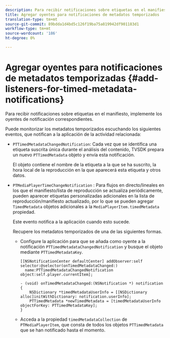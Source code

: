 ```yaml
---
description: Para recibir notificaciones sobre etiquetas en el manifiesto, implemente los oyentes de notificación correspondientes.
title: Agregar oyentes para notificaciones de metadatos temporizados
translation-type: tm+mt
source-git-commit: 89bdda1d4bd5c126f19ba75a819942df901183d1
workflow-type: tm+mt
source-wordcount: '186'
ht-degree: 0%

---
```



# Agregar oyentes para notificaciones de metadatos temporizadas {#add-listeners-for-timed-metadata-notifications}

Para recibir notificaciones sobre etiquetas en el manifiesto, implemente los oyentes de notificación correspondientes.

Puede monitorizar los metadatos temporizados escuchando los siguientes eventos, que notifican a la aplicación de la actividad relacionada:

* `PTTimedMetadataChangedNotification`: Cada vez que se identifica una etiqueta suscrita única durante el análisis del contenido, TVSDK prepara un nuevo  `PTTimedMetadata` objeto y envía esta notificación.

   El objeto contiene el nombre de la etiqueta a la que se ha suscrito, la hora local de la reproducción en la que aparecerá esta etiqueta y otros datos.

* `PTMediaPlayerTimeChangeNotification` : Para flujos en directo/lineales en los que el manifiesto/lista de reproducción se actualiza periódicamente, pueden aparecer etiquetas personalizadas adicionales en la lista de reproducción/manifiesto actualizado, por lo que se pueden agregar  `TimedMetadata` objetos adicionales a la  `MediaPlayerItem.timedMetadata` propiedad.

   Este evento notifica a la aplicación cuando esto sucede.

   Recupere los metadatos temporizados de una de las siguientes formas.

   * Configure la aplicación para que se añada como oyente a la notificación `PTTimedMetadataChangedNotification` y busque el objeto mediante `PTTimedMetadataKey`.

      ```
      [[NSNotificationCenter defaultCenter] addObserver:self selector:@selector(onTimedMetadataChanged:)  
        name:PTTimedMetadataChangedNotification object:self.player.currentItem]; 
      
      - (void) onTimedMetadataChanged:(NSNotification *) notification { 
          NSDictionary *timedMetadataUserInfo = [[NSDictionary alloc]initWithDictionary: notification.userInfo]; 
          PTTimedMetadata *newTimedMetadata = [timedMetadataUserInfo objectForKey: PTTimedMetadataKey]; 
      }
      ```

   * Acceda a la propiedad `timedMetadataCollection` de `PTMediaPlayerItem`, que consta de todos los objetos `PTTimedMetadata` que se han notificado hasta el momento.